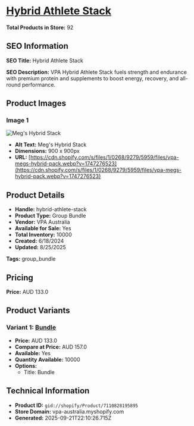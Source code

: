 # [Hybrid Athlete Stack](https://vpa-australia.myshopify.com/products/hybrid-athlete-stack)

**Total Products in Store:** 92

## SEO Information

**SEO Title:** Hybrid Athlete Stack

**SEO Description:** VPA Hybrid Athlete Stack fuels strength and endurance with premium protein and supplements to boost energy, recovery, and all-round performance.

## Product Images

### Image 1
![Meg's Hybrid Stack](https://cdn.shopify.com/s/files/1/0268/9279/5959/files/vpa-megs-hybrid-pack.webp?v=1747276523)

- **Alt Text:** Meg's Hybrid Stack
- **Dimensions:** 900 x 900px
- **URL:** [https://cdn.shopify.com/s/files/1/0268/9279/5959/files/vpa-megs-hybrid-pack.webp?v=1747276523](https://cdn.shopify.com/s/files/1/0268/9279/5959/files/vpa-megs-hybrid-pack.webp?v=1747276523)

## Product Details

- **Handle:** hybrid-athlete-stack
- **Product Type:** Group Bundle
- **Vendor:** VPA Australia
- **Available for Sale:** Yes
- **Total Inventory:** 10000
- **Created:** 6/18/2024
- **Updated:** 8/25/2025

**Tags:** group_bundle

## Pricing

**Price:** AUD 133.0

## Product Variants

### Variant 1: [Bundle](https://vpa-australia.myshopify.com/products/hybrid-athlete-stack)

- **Price:** AUD 133.0
- **Compare at Price:** AUD 157.0
- **Available:** Yes
- **Quantity Available:** 10000
- **Options:**
  - Title: Bundle

## Technical Information

- **Product ID:** `gid://shopify/Product/7110828195895`
- **Store Domain:** vpa-australia.myshopify.com
- **Generated:** 2025-09-21T22:10:26.715Z

